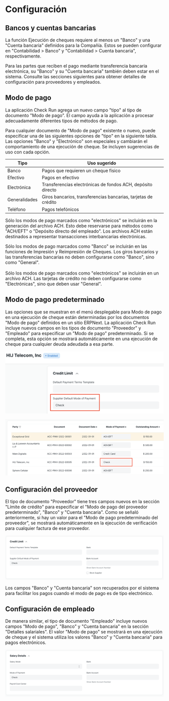 # Configuración

## Bancos y cuentas bancarias

La función Ejecución de cheques requiere al menos un "Banco" y una "Cuenta bancaria" definidos para la Compañía. Estos se pueden configurar en "Contabilidad > Banco" y "Contabilidad > Cuenta bancaria", respectivamente.

Para las partes que reciben el pago mediante transferencia bancaria electrónica, su "Banco" y su "Cuenta bancaria" también deben estar en el sistema. Consulte las secciones siguientes para obtener detalles de configuración para proveedores y empleados.

## Modo de pago

La aplicación Check Run agrega un nuevo campo "tipo" al tipo de documento "Modo de pago". El campo ayuda a la aplicación a procesar adecuadamente diferentes tipos de métodos de pago.

Para cualquier documento de "Modo de pago" existente o nuevo, puede especificar una de las siguientes opciones de "tipo" en la siguiente tabla. Las opciones "Banco" y "Electrónico" son especiales y cambiarán el comportamiento de una ejecución de cheque. Se incluyen sugerencias de uso con cada opción.

| Tipo | Uso sugerido |
|---|---|
| Banco | Pagos que requieren un cheque físico |
| Efectivo | Pagos en efectivo |
| Electrónica | Transferencias electrónicas de fondos ACH, depósito directo |
| Generalidades | Giros bancarios, transferencias bancarias, tarjetas de crédito |
| Teléfono | Pagos telefónicos |

Sólo los modos de pago marcados como "electrónicos" se incluirán en la generación del archivo ACH. Esto debe reservarse para métodos como "ACH/EFT" o "Depósito directo del empleado". Los archivos ACH están destinados a representar transacciones interbancarias electrónicas.

<markdown-tip class="advertencia" etiqueta="Advertencia">
Sólo los modos de pago marcados como "Banco" se incluirán en las funciones de Impresión y Reimpresión de Cheques. Los giros bancarios y las transferencias bancarias no deben configurarse como "Banco", sino como "General".<br><br>
Sólo los modos de pago marcados como "electrónicos" se incluirán en un archivo ACH. Las tarjetas de crédito no deben configurarse como "Electrónicas", sino que deben usar "General".
</markdown-tip>

## Modo de pago predeterminado

Las opciones que se muestran en el menú desplegable para Modo de pago en una ejecución de cheque están determinadas por los documentos "Modo de pago" definidos en un sitio ERPNext. La aplicación Check Run incluye nuevos campos en los tipos de documento "Proveedor" y "Empleado" para especificar un "Modo de pago" predeterminado. Si se completa, esta opción se mostrará automáticamente en una ejecución de cheque para cualquier deuda adeudada a esa parte.

![Captura de pantalla de los detalles de un documento de proveedor de HIJ Telecom que muestra el campo Modo de pago predeterminado del proveedor completado con "Cheque".](./assets/SupplierDefaultMoPDetail.png)

![Detalle de una ejecución de cheque que incluye una factura para HIJ Telecom donde la columna Modo de pago muestra automáticamente "Cheque".](./assets/CheckRunDetailBoxAroundMoP.png)

## Configuración del proveedor

El tipo de documento "Proveedor" tiene tres campos nuevos en la sección "Límite de crédito" para especificar el "Modo de pago del proveedor predeterminado", "Banco" y "Cuenta bancaria". Como se señaló anteriormente, si hay un valor para el "Modo de pago predeterminado del proveedor", se mostrará automáticamente en la ejecución de verificación para cualquier factura de ese proveedor.

![Detalle del tipo de documento del proveedor que muestra la sección Límite de crédito ampliada con nuevos campos para Modo de pago predeterminado del proveedor, Banco y Cuenta bancaria.](./assets/ConfigSupplier.png)

Los campos "Banco" y "Cuenta bancaria" son recuperados por el sistema para facilitar los pagos cuando el modo de pago es de tipo electrónico.

## Configuración de empleado

De manera similar, el tipo de documento "Empleado" incluye nuevos campos "Modo de pago", "Banco" y "Cuenta bancaria" en la sección "Detalles salariales". El valor "Modo de pago" se mostrará en una ejecución de cheque y el sistema utiliza los valores "Banco" y "Cuenta bancaria" para pagos electrónicos.

![Detalle del tipo de documento del empleado que muestra la sección ampliada de Detalles salariales con nuevos campos para Modo de pago, Banco y Cuenta bancaria.](./assets/ConfigEmployee.png)
